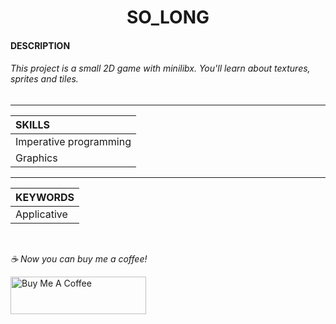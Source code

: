 <h1 align="center">
     SO_LONG
</h1>


#### DESCRIPTION
###### This project is a small 2D game with minilibx. You'll learn about textures, sprites and tiles.

-----------

| SKILLS |
| :--- |
| Imperative programming |
| Graphics |

-------------

| KEYWORDS |
| :--- |
| Applicative |

<br>


 *☕️ Now you can buy me a coffee!*
 
<a href="https://www.buymeacoffee.com/yakupacs" target="_blank"><img src="https://cdn.buymeacoffee.com/buttons/v2/default-yellow.png" alt="Buy Me A Coffee" style="height: 60px !important;width: 217px !important;" ></a>
